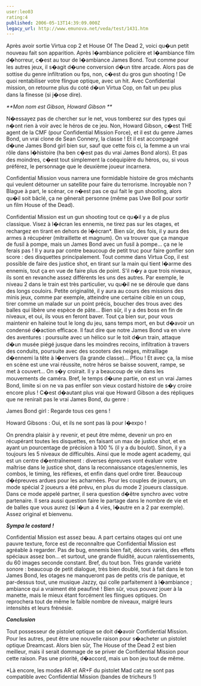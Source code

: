 ```yaml
---
user:leo03
rating:4
published: 2006-05-13T14:39:09.000Z
legacy_url: http://www.emunova.net/veda/test/1431.htm
---
```

Après avoir sortie Virtua cop 2 et House Of The Dead 2, voici qu�un petit nouveau fait son apparition. Après l�ambiance policière et l�ambiance film d�horreur, c�est au tour de l�ambiance James Bond. Tout comme pour les autres jeux, il s�agit d�une conversion d�un titre arcade. Alors pas de sottise du genre infiltration ou fps, non, c�est du gros gun shooting ! De quoi rentabiliser votre flingue optique, avec un hit. Avec Confidential mission, on retourne plus du coté d�un Virtua Cop, on fait un peu plus dans la finesse (si j�ose dire).  

  

_**Mon nom est Gibson, Howard Gibson **_  

  

N�essayez pas de chercher sur le net, vous tomberez sur des types qui n�ont rien à voir avec le héros de ce jeu. Non, Howard Gibson, c�est THE agent de la CMF (pour Confidential Mission Force), et il est du genre James Bond, un vrai clone de Sean Connery, la classe ! Et il est accompagné d�une James Bond girl bien sur, sauf que cette fois ci, la femme a un vrai rôle dans l�histoire (ha ben c�est pas du vrai James Bond alors). Et pas des moindres, c�est tout simplement la coéquipière du héros, ou, si vous préférez, le personnage que le deuxième joueur incarnera.  

  

Confidential Mission vous narrera une formidable histoire de gros méchants qui veulent détourner un satellite pour faire du terrorisme. Incroyable non ? Blague à part, le scénar, ce n�est pas ce qui fait le gun shooting, alors qu�il soit bâclé, ça ne gênerait personne (même pas Uwe Boll pour sortir un film House of the Dead).  

  

Confidential Mission est un gun shooting tout ce qu�il y a de plus classique. Visez à l�écran les ennemis, ne tirez pas sur les otages, et rechargez en tirant en dehors de l�écran\*. Bien sûr, des fois, il y aura des armes à récupérer (mitraillette et magnum). On va trouver que ça manque de fusil à pompe, mais un James Bond avec un fusil à pompe... ça ne le ferais pas ! Il y aura par contre beaucoup de petit truc pour faire gonfler son score : des disquettes principalement. Tout comme dans Virtua Cop, il est possible de faire des justice shot, en tirant sur la main qui tient l�arme des ennemis, tout ça en vue de faire plus de point. S'il n�y a que trois niveaux, ils sont en revanche assez différents les uns des autres. Par exemple, le niveau 2 dans le train est très particulier, vu qu�il ne se déroule que dans des longs couloirs. Petite originalité, il y aura au cours des missions des minis jeux, comme par exemple, atteindre une certaine cible en un coup, tirer comme un malade sur un point précis, boucher des trous avec des balles qui libère une espèce de pâte... Bien sûr, il y a des boss en fin de niveaux, et oui, ils vous en feront baver. Tout ça bien sur, pour vous maintenir en haleine tout le long du jeu, sans temps mort, en but d�avoir un condensé d�action efficace. Il faut dire que notre James Bond va en vivre des aventures : poursuite avec un hélico sur le toit d�un train, attaque d�un musée piégé jusque dans les moindres recoins, infiltration à travers des conduits, poursuite avec des scooters des neiges, mitraillage d�ennemi la tête à l�envers (la grande classe)... Pfiou ! Et avec ça, la mise en scène est une vrai réussite, notre héros se baisse souvent, rampe, se met à couvert... On s�y croirait. Il y a beaucoup de vie dans les mouvements de caméra. Bref, le temps d�une partie, on est un vrai James Bond, limite si on ne va pas enfiler son vieux costard histoire de s�y croire encore plus ! C�est d�autant plus vrai que Howard Gibson a des répliques que ne renirait pas le vrai James Bond, du genre :  

James Bond girl : Regarde tous ces gens !  

Howard Gibsons : Oui, et ils ne sont pas là pour l�expo !  

On prendra plaisir à y revenir, et peut être même, devenir un pro en récupérant toutes les disquettes, en faisant un max de justice shot, et en ayant un pourcentage de précision à 100 % (il y a du boulot). Sinon, il y a toujours les 5 niveaux de difficultés. Ainsi que le mode agent academy, qui est un centre d�entraînement : diverses épreuves vont évaluer votre maîtrise dans le justice shot, dans la reconnaissance otages/ennemis, les combos, le timing, les réflexes, et enfin dans quel ordre tirer. Beaucoup d�épreuves ardues pour les acharnées. Pour les couples de joueurs, un mode spécial 2 joueurs a été prévu, en plus du mode 2 joueurs classique. Dans ce mode appelé partner, il sera question d�être synchro avec votre partenaire. Il sera aussi question faire le partage dans le nombre de vie et de balles que vous aurez (si l�un a 4 vies, l�autre en a 2 par exemple). Assez original et bienvenu.  

  

_**Sympa le costard !**_  

  

Confidential Mission est assez beau. A part certains otages qui ont une pauvre texture, force est de reconnaître que Confidential Mission est agréable à regarder. Pas de bug, ennemis bien fait, décors variés, des effets spéciaux assez bon... et surtout, une grande fluidité, aucun ralentissements, du 60 images seconde constant. Bref, du tout bon. Très grande variété sonore : beaucoup de petit dialogue, très bien doublé, tout à fait dans le ton James Bond, les otages ne manqueront pas de petits cris de panique, et par-dessus tout, une musique Jazzy, qui colle parfaitement à l�ambiance ; ambiance qui a vraiment été peaufiné ! Bien sûr, vous pouvez jouer à la manette, mais le mieux étant forcément les flingues optiques. On reprochera tout de même le faible nombre de niveaux, malgré leurs intensités et leurs frénésie.  

  

_**Conclusion**_  

  

Tout possesseur de pistolet optique se doit d�avoir Confidential Mission. Pour les autres, peut être une nouvelle raison pour s�acheter un pistolet optique Dreamcast. Alors bien sûr, The House of the Dead 2 est bien meilleur, mais il serait dommage de se priver de Confidential Mission pour cette raison. Pas une priorité, d�accord, mais un bon jeu tout de même.  

  

\*Là encore, les modes AR et AR+F du pistolet Mad catz ne sont pas compatible avec Confidential Mission (bandes de tricheurs !)